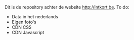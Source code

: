 Dit is de repository achter de website http://intkort.be.
To do:
- Data in het nederlands
- Eigen foto's
- CDN CSS
- CDN Javascript